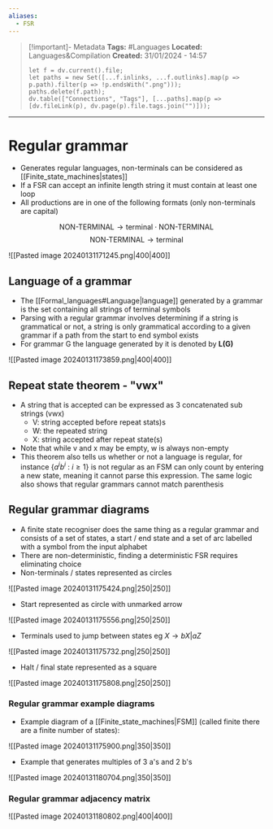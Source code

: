 ```yaml
---
aliases:
  - FSR
---
```


> [!important]- Metadata
> **Tags:** #Languages 
> **Located:** Languages&Compilation
> **Created:** 31/01/2024 - 14:57
> ```dataviewjs
> let f = dv.current().file;
> let paths = new Set([...f.inlinks, ...f.outlinks].map(p => p.path).filter(p => !p.endsWith(".png")));
> paths.delete(f.path);
> dv.table(["Connections", "Tags"], [...paths].map(p => [dv.fileLink(p), dv.page(p).file.tags.join("")]));
> ```

___
# Regular grammar
- Generates regular languages, non-terminals can be considered as [[Finite_state_machines|states]]
- If a FSR can accept an infinite length string it must contain at least one loop
- All productions are in one of the following formats (only non-terminals are capital)

$$\text{NON-TERMINAL}\to \text{terminal}\cdot \text{NON-TERMINAL}$$
$$\text{NON-TERMINAL}\to \text{terminal}$$

![[Pasted image 20240131171245.png|400|400]]

## Language of a grammar
- The [[Formal_languages#Language|language]] generated by a grammar is the set containing all strings of terminal symbols
- Parsing with a regular grammar involves determining if a string is grammatical or not, a string is only grammatical according to a given grammar if a path from the start to end symbol exists
- For grammar G the language generated by it is denoted by **L(G)**

![[Pasted image 20240131173859.png|400|400]]


## Repeat state theorem - "vwx"
- A string that is accepted can be expressed as 3 concatenated sub strings (vwx)
	- V: string accepted before repeat stats)s
	- W: the repeated string
	- X: string accepted after repeat state(s) 
- Note that while v and x may be empty, w is always non-empty
- This theorem also tells us whether or not a language is regular, for instance $\{ a^ib^{i}\text{ : }i\geq{1} \}$ is not regular as an FSM can only count by entering a new state, meaning it cannot parse this expression. The same logic also shows that regular grammars cannot match parenthesis  

## Regular grammar diagrams
- A finite state recogniser does the same thing as a regular grammar and consists of a set of states, a start / end state and a set of arc labelled with a symbol from the input alphabet
- There are non-deterministic, finding a deterministic FSR requires eliminating choice 
-  Non-terminals / states represented as circles 

![[Pasted image 20240131175424.png|250|250]]
- Start represented as circle with unmarked arrow 

![[Pasted image 20240131175556.png|250|250]]
- Terminals used to jump between states eg $X\to bX|aZ$

![[Pasted image 20240131175732.png|250|250]]
- Halt / final state represented as a square 

![[Pasted image 20240131175808.png|250|250]]

### Regular grammar example diagrams 
- Example diagram of a [[Finite_state_machines|FSM]] (called finite there are a finite number of states): 

![[Pasted image 20240131175900.png|350|350]]

- Example that generates multiples of 3 a's and 2 b's

![[Pasted image 20240131180704.png|350|350]]

### Regular grammar adjacency matrix 

![[Pasted image 20240131180802.png|400|400]]
